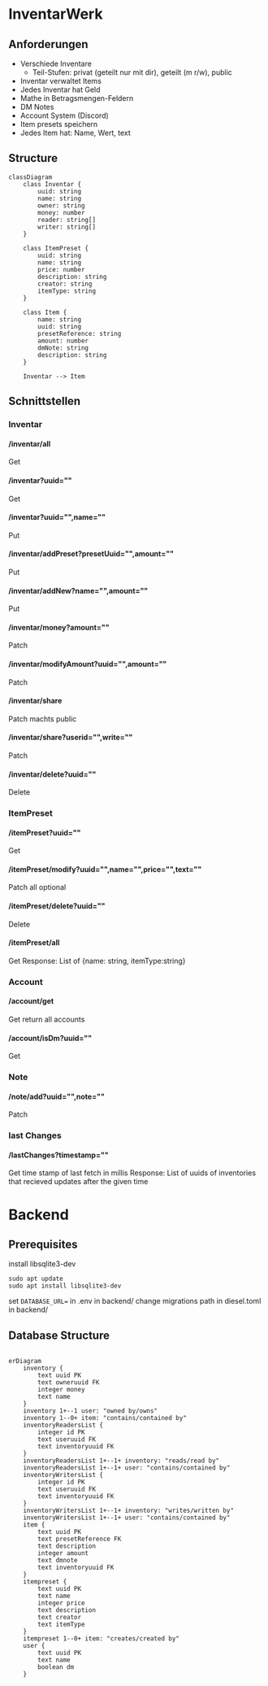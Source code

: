 # InventarWerk

## Anforderungen
- Verschiede Inventare
  - Teil-Stufen: privat (geteilt nur mit dir), geteilt (m r/w), public
- Inventar verwaltet Items
- Jedes Inventar hat Geld
- Mathe in Betragsmengen-Feldern
- DM Notes
- Account System (Discord)
- Item presets speichern
- Jedes Item hat: Name, Wert, text

## Structure
```mermaid
classDiagram
    class Inventar {
        uuid: string
        name: string
        owner: string
        money: number
        reader: string[]
        writer: string[]
    }

    class ItemPreset {
        uuid: string
        name: string
        price: number
        description: string
        creator: string
        itemType: string
    }

    class Item {
        name: string
        uuid: string
        presetReference: string
        amount: number
        dmNote: string
        description: string
    }

    Inventar --> Item
```

## Schnittstellen
### Inventar
#### /inventar/all
Get
#### /inventar?uuid=""
Get
#### /inventar?uuid="",name=""
Put
#### /inventar/addPreset?presetUuid="",amount=""
Put
#### /inventar/addNew?name="",amount=""
Put

#### /inventar/money?amount=""
Patch
#### /inventar/modifyAmount?uuid="",amount=""
Patch
#### /inventar/share
Patch
machts public
#### /inventar/share?userid="",write=""
Patch
#### /inventar/delete?uuid=""
Delete
### ItemPreset
#### /itemPreset?uuid=""
Get
#### /itemPreset/modify?uuid="",name="",price="",text=""
Patch
all optional
#### /itemPreset/delete?uuid=""
Delete
#### /itemPreset/all
Get
Response: List of {name: string, itemType:string}
### Account
#### /account/get
Get
return all accounts
#### /account/isDm?uuid=""
Get
### Note
#### /note/add?uuid="",note=""
Patch
### last Changes
#### /lastChanges?timestamp=""
Get
time stamp of last fetch in millis
Response: List of uuids of inventories that recieved updates after the given time


# Backend
## Prerequisites
install libsqlite3-dev
```
sudo apt update
sudo apt install libsqlite3-dev
```

set `DATABASE_URL=` in .env in backend/
change migrations path in diesel.toml in backend/

## Database Structure
```mermaid

erDiagram
    inventory {
        text uuid PK
        text owneruuid FK
        integer money
        text name
    }
    inventory 1+--1 user: "owned by/owns"
    inventory 1--0+ item: "contains/contained by"
    inventoryReadersList {
        integer id PK
        text useruuid FK
        text inventoryuuid FK
    }
    inventoryReadersList 1+--1+ inventory: "reads/read by"
    inventoryReadersList 1+--1+ user: "contains/contained by"
    inventoryWritersList {
        integer id PK
        text useruuid FK
        text inventoryuuid FK
    }
    inventoryWritersList 1+--1+ inventory: "writes/written by"
    inventoryWritersList 1+--1+ user: "contains/contained by"
    item {
        text uuid PK
        text presetReference FK
        text description
        integer amount
        text dmnote
        text inventoryuuid FK
    }
    itempreset {
        text uuid PK
        text name
        integer price
        text description
        text creator
        text itemType
    }
    itempreset 1--0+ item: "creates/created by"
    user {
        text uuid PK
        text name
        boolean dm
    }
```
